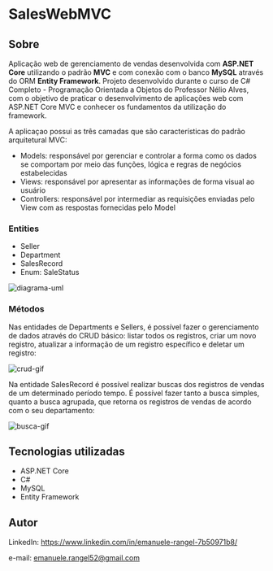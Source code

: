 # SalesWebMVC

## Sobre
Aplicação web de gerenciamento de vendas desenvolvida com **ASP.NET Core** utilizando o padrão **MVC** e com conexão
com o banco **MySQL** através do ORM **Entity Framework**. Projeto desenvolvido durante o curso de C# Completo - Programação
Orientada a Objetos do Professor Nélio Alves, com o objetivo de praticar o desenvolvimento de aplicações web com 
ASP.NET Core MVC e conhecer os fundamentos da utilização do framework.

A aplicaçao possui as três camadas que são características do padrão arquitetural MVC:
- Models: responsável por gerenciar e controlar a forma como os dados se comportam por meio das funções, lógica e regras de negócios estabelecidas
- Views: responsável por apresentar as informações de forma visual ao usuário
- Controllers: responsável por intermediar as requisições enviadas pelo View com as respostas fornecidas pelo Model

### Entities

- Seller
- Department
- SalesRecord
- Enum: SaleStatus

![diagrama-uml](https://uploaddeimagens.com.br/images/003/900/919/original/diagram-uml.png?1654959268)

### Métodos 

Nas entidades de Departments e Sellers, é possível fazer o gerenciamento de dados através do CRUD básico: listar
todos os registros, criar um novo registro, atualizar a informação de um registro específico e deletar um registro:

![crud-gif](https://s8.gifyu.com/images/video-crud.gif)

Na entidade SalesRecord é possível realizar buscas dos registros de vendas de um determinado período tempo. É possível
fazer tanto a busca simples, quanto a busca agrupada, que retorna os registros de vendas de acordo com o seu departamento:

![busca-gif](https://s8.gifyu.com/images/video-busca.gif)

## Tecnologias utilizadas

- ASP.NET Core
- C#
- MySQL
- Entity Framework

## Autor

LinkedIn: https://www.linkedin.com/in/emanuele-rangel-7b50971b8/

e-mail: emanuele.rangel52@gmail.com
